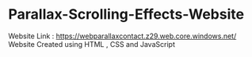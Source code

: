 # Parallax-Scrolling-Effects-Website
Website Link : https://webparallaxcontact.z29.web.core.windows.net/     Website Created using HTML , CSS and JavaScript

